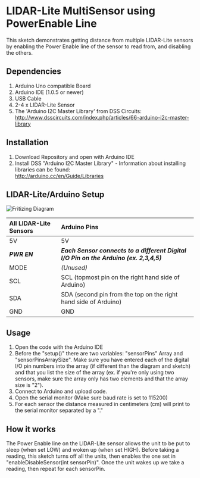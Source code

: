 # LIDAR-Lite MultiSensor using PowerEnable Line


This sketch demonstrates getting distance from multiple LIDAR-Lite sensors by enabling the Power Enable line of the sensor  to read from, and disabling the others.

## Dependencies
1. Arduino Uno compatible Board
2. Arduino IDE (1.0.5 or newer)
3. USB Cable
5. 2-4 x LIDAR-Lite Sensor
6. The 'Arduino I2C Master Library' from DSS Circuits: http://www.dsscircuits.com/index.php/articles/66-arduino-i2c-master-library

## Installation
1. Download Repository and open with Arduino IDE
2. Install DSS "Arduino I2C Master Library" - Information about installing libraries can be found:  
http://arduino.cc/en/Guide/Libraries


## LIDAR-Lite/Arduino Setup

![Fritizing Diagram](http://pulsedlight3d.com/pl3d/wp-content/uploads/2014/11/LIDARLite_MultiSensor_using_PowerEnable_Line_bb.jpg)

All LIDAR-Lite Sensors| Arduino Pins
:---|:---
5V | 5V
***PWR EN*** | ***Each Sensor connects to a different Digital I/O Pin on the Arduino (ex. 2,3,4,5)***
MODE | _(Unused)_
SCL | SCL (topmost pin on the right hand side of Arduino)
SDA | SDA (second pin from the top on the right hand side of Arduino)
GND | GND

## Usage
1. Open the code with the Arduino IDE
2. Before the "setup()" there are two variables: "sensorPins" Array and "sensorPinsArraySize". Make sure you have entered each of the digital I/O pin numbers into the array (if different than the diagram and sketch) and that you list the size of the array (ex. if you're only using two sensors, make sure the array only has two elements and that the array size is "2").
3. Connect to Arduino and upload code.
4. Open the serial monitor (Make sure baud rate is set to 115200)
5. For each sensor the distance measured in centimeters (cm) will print to the serial monitor separated by a "."

## How it works

The Power Enable line on the LIDAR-Lite sensor allows the unit to be put to sleep (when set LOW) and woken up (when set HIGH). Before taking a reading, this sketch turns off all the units, then enables the one set in "enableDisableSensor(int sensorPin)". Once the unit wakes up we take a reading, then repeat for each sensorPin. 

